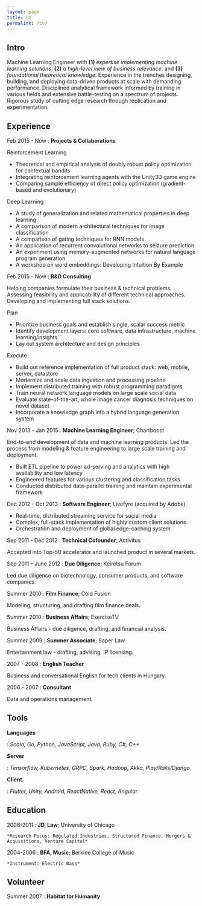 ```yaml
---
layout: page
title: CV
permalink: /cv/
---
```


Intro
------------

Machine Learning Engineer with **(1)** *expertise implementing machine learning solutions*, **(2)** *a high-level view of business relevance*, and **(3)** *foundational theoretical knowledge*. Experience in the trenches designing, building, and deploying data-driven products at scale with demanding performance. Disciplined analytical framework informed by training in various fields and extensive battle-testing on a spectrum of projects. Rigorous study of cutting edge research through replication and experimentation.

Experience
------------
Feb 2015 - Now
: **Projects & Collaborations**

Reinforcement Learning
* Theoretical and empirical analysis of doubly robust policy optimization for contextual bandits
* Integrating reinforcement learning agents with the Unity3D game engine
* Comparing sample efficiency of direct policy optimization (gradient-based and evolutionary)

Deep Learning
* A study of generalization and related mathematical properties in deep learning
* A comparison of modern architectural techniques for image classification
* A comparison of gating techniques for RNN models
* An application of recurrent convolutional networks to seizure prediction
* An experiment using memory-augmented networks for natural language program generation
* A workshop on word embeddings: Developing Intuition By Example

Feb 2015 - Now
: **R&D Consulting**

Helping companies formulate their business & technical problems. Assessing feasibility and applicability of different technical approaches. Developing and implementing full stack solutions.

Plan
* Prioritize business goals and establish single, scalar success metric
* Identify development layers: core software, data infrastructure, machine learning/insights
* Lay out system architecture and design principles

Execute
* Build out reference implementation of full product stack: web, mobile, server, datastore
* Modernize and scale data ingestion and processing pipeline
* Implement distributed training with robust programming paradigms
* Train neural network language models on large scale social data
* Evaluate state-of-the-art, whole image cancer diagnosis techniques on novel dataset
* Incorporate a knowledge graph into a hybrid language generation system

Nov 2013 - Jan 2015
: **Machine Learning Engineer**; Chartboost

End-to-end development of data and machine learning products. Led the process from modeling & feature engineering to large scale training and deployment.

* Built ETL pipeline to power ad-serving and analytics with high availability and low latency
* Engineered features for various clustering and classification tasks
* Conducted distributed data-parallel training and maintain experimental framework

Dec 2012 - Oct 2013
: **Software Engineer**; Livefyre (acquired by Adobe)

* Real-time, distributed streaming service for social media
* Complex, full-stack implementation of highly custom client solutions
* Orchestration and deployment of global edge-caching system

Sep 2011 - Dec 2012
: **Technical Cofounder**; Activitus

Accepted into Top-50 accelerator and launched product in several markets.

Sep 2011 – June 2012
: **Due Diligence**; Keiretsu Forum

Led due diligence on biotechnology, consumer products, and software companies.

Summer 2010
: **Film Finance**; Cold Fusion

Modeling, structuring, and drafting film finance deals.

Summer 2010
: **Business Affairs**; ExerciseTV

Business Affairs - due diligence, drafting, and financial analysis.

Summer 2009
: **Summer Associate**; Saper Law

Entertainment law - drafting, advising, IP licensing.

2007 - 2008
: **English Teacher**

Business and conversational English for tech clients in Hungary.

2006 - 2007
: **Consultant**

Data and operations management.

Tools
------------

**Languages**

: *Scala, Go, Python, JavaScript, Java, Ruby, C#, C++*

**Server**

: *Tensorflow, Kubernetes, GRPC, Spark, Hadoop, Akka, Play/Rails/Django*

**Client**

: *Flutter, Unity, Android, ReactNative, React, Angular*


Education
------------

2008-2011
:   **JD, Law**; University of Chicago

    *Research Focus: Regulated Industries, Structured Finance, Mergers & Acquisitions, Venture Capital*

2004-2006
:   **BFA, Music**; Berklee College of Music

    *Instrument: Electric Bass*


Volunteer
------------

Summer 2007
: **Habitat for Humanity**
